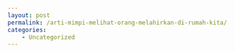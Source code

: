 ```yaml
---
layout: post
permalink: /arti-mimpi-melihat-orang-melahirkan-di-rumah-kita/
categories:
    - Uncategorized
---
```


